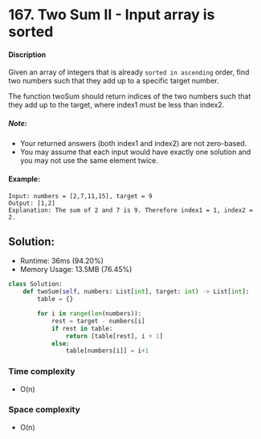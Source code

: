 # 167. Two Sum II - Input array is sorted

#### Discription

Given an array of integers that is already `sorted in ascending` order, find two numbers such that they add up to a specific target number.

The function twoSum should return indices of the two numbers such that they add up to the target, where index1 must be less than index2.

##### Note:

- Your returned answers (both index1 and index2) are not zero-based.
- You may assume that each input would have exactly one solution and you may not use the same element twice.

#### Example:

```
Input: numbers = [2,7,11,15], target = 9
Output: [1,2]
Explanation: The sum of 2 and 7 is 9. Therefore index1 = 1, index2 = 2.
```

## Solution:

- Runtime: 36ms (94.20%)
- Memory Usage: 13.5MB (76.45%)

```python
class Solution:
    def twoSum(self, numbers: List[int], target: int) -> List[int]:
        table = {}

        for i in range(len(numbers)):
            rest = target - numbers[i]
            if rest in table:
                return [table[rest], i + 1]
            else:
                table[numbers[i]] = i+1
```

### Time complexity

- O(n)

### Space complexity

- O(n)
